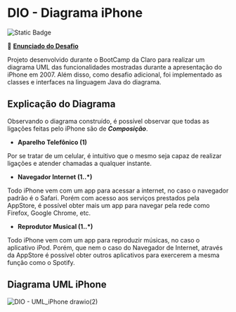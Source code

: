# DIO - Diagrama iPhone

![Static Badge](https://img.shields.io/badge/Java-Java?style=for-the-badge&logo=openjdk&color=red)

📖 [**Enunciado do Desafio**](https://github.com/digitalinnovationone/trilha-java-basico/tree/main/desafios/poo)

Projeto desenvolvido durante o BootCamp da Claro para realizar um diagrama UML das funcionalidades mostradas durante a apresentação do iPhone em 2007. Além disso, como desafio adicional, foi implementado as classes e interfaces na linguagem Java do diagrama.

## Explicação do Diagrama

Observando o diagrama construído, é possível observar que todas as ligações feitas pelo iPhone são de ***Composição***.

- **Aparelho Telefônico (1)**

Por se tratar de um celular, é intuitivo que o mesmo seja capaz de realizar ligações e atender chamadas a qualquer instante.

- **Navegador Internet (1..*)**
 
Todo iPhone vem com um app para acessar a internet, no caso o navegador padrão é o Safari. Porém com acesso aos serviços prestados pela AppStore, é possível obter mais um app para navegar pela rede como Firefox, Google Chrome, etc.
 
- **Reprodutor Musical (1..*)**
 
Todo iPhone vem com um app para reproduzir músicas, no caso o aplicativo iPod. Porém, que nem o caso do Navegador de Internet, através da AppStore é possível obter outros aplicativos para exercerem a mesma função como o Spotify.

## Diagrama UML iPhone

![DIO - UML_iPhone drawio(2)](https://github.com/user-attachments/assets/b13a2c79-35de-46d6-a057-465e3cd9e852)
